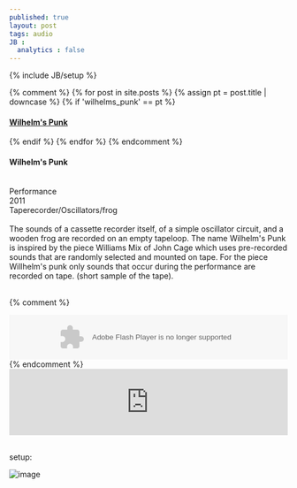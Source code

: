 ```yaml
---
published: true
layout: post
tags: audio
JB :
  analytics : false
---
```


{% include JB/setup %}



{% comment %}
{% for post in site.posts %}
	{% assign pt = post.title | downcase %}
	{% if 'wilhelms_punk' == pt %}
<h4><a href="{{ BASE_PATH }}{{ post.url }}">Wilhelm's Punk</a></h4>
	{% endif %}
{% endfor %}
{% endcomment %}

<h4>Wilhelm's Punk</h4>

<p>
<br />
	Performance<br />
	2011<br />
	Taperecorder/Oscillators/frog<br /><br />
The sounds of a cassette recorder itself, of a simple oscillator circuit, and a wooden frog are recorded on an empty tapeloop. The name Wilhelm's Punk is inspired by the piece Williams Mix of John Cage which uses pre-recorded sounds that are randomly selected and mounted on tape. For the piece Willhelm's punk only sounds that occur during the performance are recorded on tape.
(short sample of the tape).<br /><br />
</p>

{% comment %}
<div>
    <object height="81" width="100%"> <param name="movie" value="https://player.soundcloud.com/player.swf?url=http%3A%2F%2Fapi.soundcloud.com%2Ftracks%2F124201065&amp;show_comments=true&amp;
    auto_play=false&amp;color=ff7700"></param> <param name="allowscriptaccess" value="always"></param> <embed allowscriptaccess="always" height="81" src="https://player.soundcloud.com/player.swf?url=http%3A%2F%2Fapi.soundcloud.com%2Ftracks%2F124201065&amp;show_comments=true&amp;auto_play=false&amp;color=ff7700" type="application/x-shockwave-flash" width="100%"></embed> </object>    
</div>
{% endcomment %}


<iframe width="100%" height="120" scrolling="no" frameborder="no" src="https://w.soundcloud.com/player/?url=https%3A//api.soundcloud.com/tracks/124201065&amp;color=ff5500&amp;auto_play=false&amp;hide_related=false&amp;show_comments=true&amp;show_user=true&amp;show_reposts=false"></iframe>


<p> <br />setup:<br /></p>

<img src="{{ site.url }}/images/wpunk_setup.jpg" alt="image">

